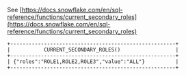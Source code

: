 See [https://docs.snowflake.com/en/sql-reference/functions/current_secondary_roles](https://docs.snowflake.com/en/sql-reference/functions/current_secondary_roles)
```
+------------------------------------------------------+
|           CURRENT_SECONDARY_ROLES()                  |
+------------------------------------------------------+
| {"roles":"ROLE1,ROLE2,ROLE3","value":"ALL"}          |
+------------------------------------------------------+
```
